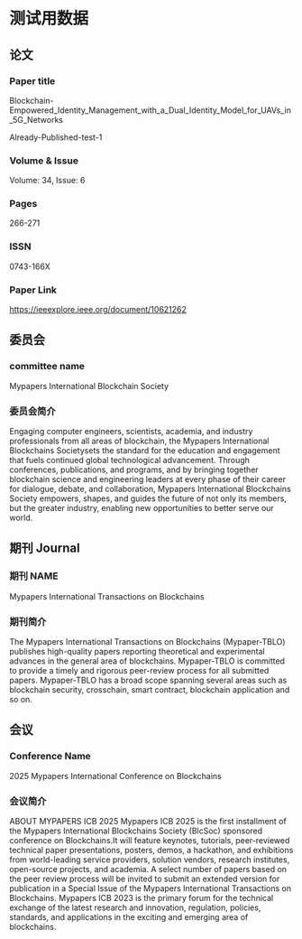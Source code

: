 # 测试用数据

## 论文

### Paper title

Blockchain-Empowered_Identity_Management_with_a_Dual_Identity_Model_for_UAVs_in_5G_Networks

Already-Published-test-1

### Volume & Issue

Volume: 34, Issue: 6

### Pages

266-271

### ISSN

0743-166X

### Paper Link

https://ieeexplore.ieee.org/document/10621262

## 委员会

### committee name

Mypapers International Blockchain Society

### 委员会简介

Engaging computer engineers, scientists, academia, and industry professionals from all areas of blockchain, the Mypapers International Blockchains Societysets the standard for the education and engagement that fuels continued global technological advancement. Through conferences, publications, and programs, and by bringing together blockchain science and engineering leaders at every phase of their career for dialogue, debate, and collaboration, Mypapers International Blockchains Society empowers, shapes, and guides the future of not only its members, but the greater industry, enabling new opportunities to better serve our world.

## 期刊 Journal

### 期刊 NAME

Mypapers International  Transactions on Blockchains

### 期刊简介

The Mypapers International  Transactions on Blockchains  (Mypaper-TBLO) publishes high-quality papers reporting theoretical and experimental advances in the general area of blockchains. Mypaper-TBLO is committed to provide a timely and rigorous peer-review process for all submitted papers. Mypaper-TBLO has a broad scope spanning several areas such as blockchain security, crosschain, smart contract, blockchain application and so on.  

## 会议

### Conference Name

2025 Mypapers International Conference on Blockchains

### 会议简介

ABOUT MYPAPERS ICB 2025
Mypapers ICB 2025 is the first installment of the Mypapers International Blockchains  Society (BlcSoc) sponsored conference on Blockchains.It will feature keynotes, tutorials, peer-reviewed technical paper presentations, posters, demos, a hackathon, and exhibitions from world-leading service providers, solution vendors, research institutes, open-source projects, and academia. A select number of papers based on the peer review process will be invited to submit an extended version for publication in a Special Issue of the Mypapers International  Transactions on Blockchains. Mypapers ICB 2023 is the primary forum for the technical exchange of the latest research and innovation, regulation, policies, standards, and applications in the exciting and emerging area of blockchains.
